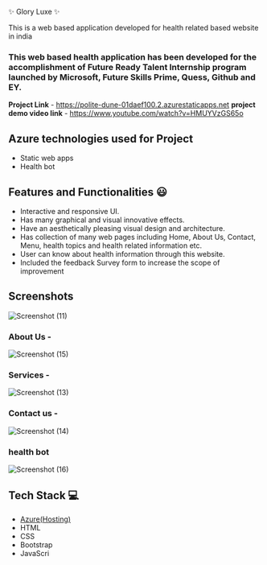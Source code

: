 ✨ Glory Luxe ✨

This is a web based application developed for health related based website in india

### This web based health application has been developed for the accomplishment of Future Ready Talent Internship program launched by Microsoft, Future Skills Prime, Quess, Github and EY.


**Project Link** - https://polite-dune-01daef100.2.azurestaticapps.net
**project demo video link** - https://www.youtube.com/watch?v=HMUYVzGS65o

## Azure technologies used for Project

- Static web apps
- Health bot

## Features and Functionalities 😃

- Interactive and responsive UI.
- Has many graphical and visual innovative effects.
- Have an aesthetically pleasing visual design and architecture.
- Has collection of many web pages including Home, About Us, Contact, Menu, health topics and health related information etc.
- User can know about health information through this website.
- Included the feedback Survey form to increase the scope of improvement 

## Screenshots
![Screenshot (11)](https://user-images.githubusercontent.com/116703491/208077411-cc594ed2-1136-44c1-b484-81b6fe20b09e.png)




   

### About Us -

![Screenshot (15)](https://user-images.githubusercontent.com/116703491/208077738-783bb0a0-920e-4901-870b-bce866a19295.png)



### Services -
![Screenshot (13)](https://user-images.githubusercontent.com/116703491/208077780-6f805f16-6918-4fa2-9ae1-afd23ef8d085.png)



### Contact us -
![Screenshot (14)](https://user-images.githubusercontent.com/116703491/208077818-2ea5205c-c0e9-45cd-8c44-8773a2971cae.png)



### health bot

![Screenshot (16)](https://user-images.githubusercontent.com/116703491/208078134-1bc1bf0c-6e46-4453-b358-9edfaabb6685.png)



## Tech Stack 💻

- [Azure(Hosting)](https://azure.microsoft.com/en-in/features/azure-portal/)
- HTML
- CSS
- Bootstrap
- JavaScri
